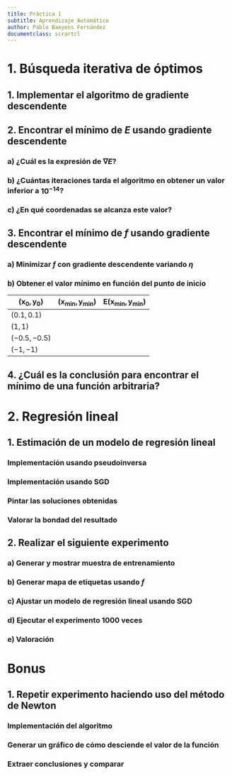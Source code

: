 ```yaml
---
title: Práctica 1
subtitle: Aprendizaje Automático
author: Pablo Baeyens Fernández
documentclass: scrartcl
---
```


# 1. Búsqueda iterativa de óptimos

## 1. Implementar el algoritmo de gradiente descendente
## 2. Encontrar el mínimo de $E$ usando gradiente descendente
### a) ¿Cuál es la expresión de $\nabla E$?
### b) ¿Cuántas iteraciones tarda el algoritmo en obtener un valor inferior a $10^{-14}$?
### c) ¿En qué coordenadas se alcanza este valor?
## 3. Encontrar el mínimo de $f$ usando gradiente descendente
### a) Minimizar $f$ con gradiente descendente variando $\eta$
### b) Obtener el valor mínimo en función del punto de inicio

| $\mathbf{(x_0,y_0)}$ | $\mathbf{(x_{\operatorname{min}},y_{\operatorname{min}})}$ | $\mathbf{E(x_{\operatorname{min}},y_{\operatorname{min}})}$ | 
|----------------------|------------------------------------------------------------|-------------------------------------------------------------|  
| $(0.1, 0.1)$         |                                                            |                                                             |
| $(1, 1)$             |                                                            |                                                             |
| $(-0.5, -0.5)$       |                                                            |                                                             |
| $(-1, -1)$           |                                                            |                                                             |
## 4. ¿Cuál es la conclusión para encontrar el mínimo de una función arbitraria?


# 2. Regresión lineal
## 1. Estimación de un modelo de regresión lineal
### Implementación usando pseudoinversa
### Implementación usando SGD
### Pintar las soluciones obtenidas
### Valorar la bondad del resultado
## 2. Realizar el siguiente experimento
### a) Generar y mostrar muestra de entrenamiento
### b) Generar mapa de etiquetas usando $f$
### c) Ajustar un modelo de regresión lineal usando SGD
### d) Ejecutar el experimento 1000 veces
### e) Valoración

# Bonus

## 1. Repetir experimento haciendo uso del método de Newton
### Implementación del algoritmo
### Generar un gráfico de cómo desciende el valor de la función
### Extraer conclusiones y comparar
